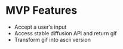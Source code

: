 # MVP Features

- Accept a user’s input
- Access stable diffusion API and return gif
- Transform gif into ascii version
